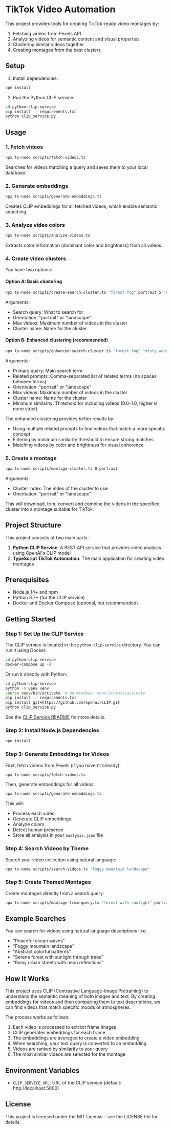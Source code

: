 # TikTok Video Automation

This project provides tools for creating TikTok-ready video montages by:

1. Fetching videos from Pexels API
2. Analyzing videos for semantic content and visual properties
3. Clustering similar videos together
4. Creating montages from the best clusters

## Setup

1. Install dependencies:

```bash
npm install
```

2. Run the Python CLIP service:

```bash
cd python-clip-service
pip install -r requirements.txt
python clip_service.py
```

## Usage

### 1. Fetch videos

```bash
npx ts-node scripts/fetch-videos.ts
```

Searches for videos matching a query and saves them to your local database.

### 2. Generate embeddings

```bash
npx ts-node scripts/generate-embeddings.ts
```

Creates CLIP embeddings for all fetched videos, which enable semantic searching.

### 3. Analyze video colors

```bash
npx ts-node scripts/analyze-videos.ts
```

Extracts color information (dominant color and brightness) from all videos.

### 4. Create video clusters

You have two options:

#### Option A: Basic clustering

```bash
npx ts-node scripts/create-search-cluster.ts "forest fog" portrait 5 "Foggy Forest"
```

Arguments:

- Search query: What to search for
- Orientation: "portrait" or "landscape"
- Max videos: Maximum number of videos in the cluster
- Cluster name: Name for the cluster

#### Option B: Enhanced clustering (recommended)

```bash
npx ts-node scripts/enhanced-search-cluster.ts "forest fog" "misty woods,morning fog" portrait 5 "Foggy Forest" 0.8
```

Arguments:

- Primary query: Main search term
- Related prompts: Comma-separated list of related terms (no spaces between terms)
- Orientation: "portrait" or "landscape"
- Max videos: Maximum number of videos in the cluster
- Cluster name: Name for the cluster
- Minimum similarity: Threshold for including videos (0.0-1.0, higher is more strict)

The enhanced clustering provides better results by:

- Using multiple related prompts to find videos that match a more specific concept
- Filtering by minimum similarity threshold to ensure strong matches
- Matching videos by color and brightness for visual coherence

### 5. Create a montage

```bash
npx ts-node scripts/montage-cluster.ts 0 portrait
```

Arguments:

- Cluster index: The index of the cluster to use
- Orientation: "portrait" or "landscape"

This will download, trim, convert and combine the videos in the specified cluster into a montage suitable for TikTok.

## Project Structure

This project consists of two main parts:

1. **Python CLIP Service**: A REST API service that provides video analysis using OpenAI's CLIP model
2. **TypeScript TikTok Automation**: The main application for creating video montages

## Prerequisites

- Node.js 14+ and npm
- Python 3.7+ (for the CLIP service)
- Docker and Docker Compose (optional, but recommended)

## Getting Started

### Step 1: Set Up the CLIP Service

The CLIP service is located in the `python-clip-service` directory. You can run it using Docker:

```bash
cd python-clip-service
docker-compose up -d
```

Or run it directly with Python:

```bash
cd python-clip-service
python -m venv venv
source venv/bin/activate  # On Windows: venv\Scripts\activate
pip install -r requirements.txt
pip install git+https://github.com/openai/CLIP.git
python clip_service.py
```

See the [CLIP Service README](python-clip-service/README.md) for more details.

### Step 2: Install Node.js Dependencies

```bash
npm install
```

### Step 3: Generate Embeddings for Videos

First, fetch videos from Pexels (if you haven't already):

```bash
npx ts-node scripts/fetch-videos.ts
```

Then, generate embeddings for all videos:

```bash
npx ts-node scripts/generate-embeddings.ts
```

This will:

- Process each video
- Generate CLIP embeddings
- Analyze colors
- Detect human presence
- Store all analysis in your `analysis.json` file

### Step 4: Search Videos by Theme

Search your video collection using natural language:

```bash
npx ts-node scripts/search-videos.ts "foggy mountain landscape"
```

### Step 5: Create Themed Montages

Create montages directly from a search query:

```bash
npx ts-node scripts/montage-from-query.ts "forest with sunlight" portrait
```

## Example Searches

You can search for videos using natural language descriptions like:

- "Peaceful ocean waves"
- "Foggy mountain landscape"
- "Abstract colorful patterns"
- "Serene forest with sunlight through trees"
- "Rainy urban streets with neon reflections"

## How It Works

This project uses CLIP (Contrastive Language-Image Pretraining) to understand the semantic meaning of both images and text. By creating embeddings for videos and then comparing them to text descriptions, we can find videos that match specific moods or atmospheres.

The process works as follows:

1. Each video is processed to extract frame images
2. CLIP generates embeddings for each frame
3. The embeddings are averaged to create a video embedding
4. When searching, your text query is converted to an embedding
5. Videos are ranked by similarity to your query
6. The most similar videos are selected for the montage

## Environment Variables

- `CLIP_SERVICE_URL`: URL of the CLIP service (default: http://localhost:5000)

## License

This project is licensed under the MIT License - see the LICENSE file for details.
